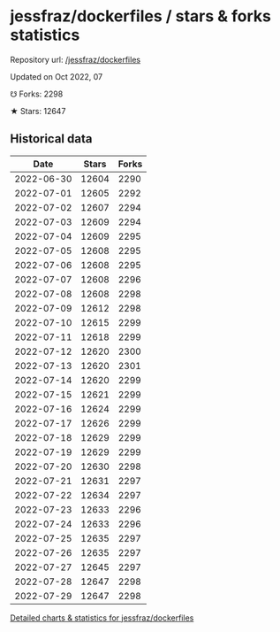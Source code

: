 # jessfraz/dockerfiles / stars & forks statistics

Repository url: [/jessfraz/dockerfiles](https://github.com/jessfraz/dockerfiles)

Updated on Oct 2022, 07

☋ Forks: 2298

★ Stars: 12647

## Historical data
| Date | Stars | Forks |
|------|-------|-------|
| 2022-06-30 | 12604 | 2290 | 
| 2022-07-01 | 12605 | 2292 | 
| 2022-07-02 | 12607 | 2294 | 
| 2022-07-03 | 12609 | 2294 | 
| 2022-07-04 | 12609 | 2295 | 
| 2022-07-05 | 12608 | 2295 | 
| 2022-07-06 | 12608 | 2295 | 
| 2022-07-07 | 12608 | 2296 | 
| 2022-07-08 | 12608 | 2298 | 
| 2022-07-09 | 12612 | 2298 | 
| 2022-07-10 | 12615 | 2299 | 
| 2022-07-11 | 12618 | 2299 | 
| 2022-07-12 | 12620 | 2300 | 
| 2022-07-13 | 12620 | 2301 | 
| 2022-07-14 | 12620 | 2299 | 
| 2022-07-15 | 12621 | 2299 | 
| 2022-07-16 | 12624 | 2299 | 
| 2022-07-17 | 12626 | 2299 | 
| 2022-07-18 | 12629 | 2299 | 
| 2022-07-19 | 12629 | 2299 | 
| 2022-07-20 | 12630 | 2298 | 
| 2022-07-21 | 12631 | 2297 | 
| 2022-07-22 | 12634 | 2297 | 
| 2022-07-23 | 12633 | 2296 | 
| 2022-07-24 | 12633 | 2296 | 
| 2022-07-25 | 12635 | 2297 | 
| 2022-07-26 | 12635 | 2297 | 
| 2022-07-27 | 12645 | 2297 | 
| 2022-07-28 | 12647 | 2298 | 
| 2022-07-29 | 12647 | 2298 | 


[Detailed charts & statistics for jessfraz/dockerfiles](https://reviewgithub.com/rep/jessfraz/dockerfiles)
